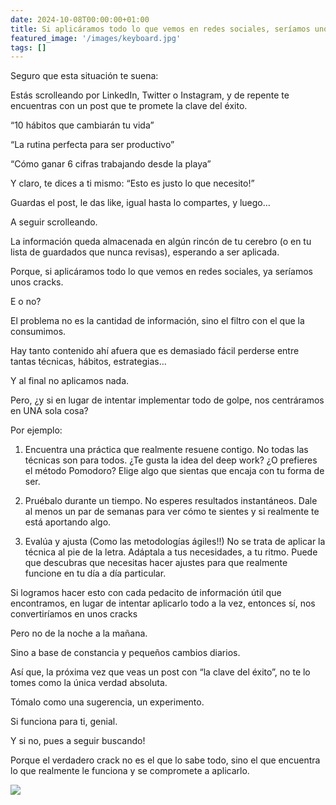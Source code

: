 ```yaml
---
date: 2024-10-08T00:00:00+01:00
title: Si aplicáramos todo lo que vemos en redes sociales, seríamos unos cracks
featured_image: '/images/keyboard.jpg'
tags: []
---
```


Seguro que esta situación te suena:

Estás scrolleando por LinkedIn, Twitter o Instagram, y de repente te encuentras con un post que te promete la clave del éxito.

“10 hábitos que cambiarán tu vida”

“La rutina perfecta para ser productivo”

“Cómo ganar 6 cifras trabajando desde la playa”

Y claro, te dices a ti mismo: “Esto es justo lo que necesito!”

Guardas el post, le das like, igual hasta lo compartes, y luego…

A seguir scrolleando.

La información queda almacenada en algún rincón de tu cerebro (o en tu lista de guardados que nunca revisas), esperando a ser aplicada.

Porque, si aplicáramos todo lo que vemos en redes sociales, ya seríamos unos cracks.

E o no?

El problema no es la cantidad de información, sino el filtro con el que la consumimos.

Hay tanto contenido ahí afuera que es demasiado fácil perderse entre tantas técnicas, hábitos, estrategias…

Y al final no aplicamos nada.

Pero, ¿y si en lugar de intentar implementar todo de golpe, nos centráramos en UNA sola cosa?

Por ejemplo:

1. Encuentra una práctica que realmente resuene contigo. No todas las técnicas son para todos.
¿Te gusta la idea del deep work? ¿O prefieres el método Pomodoro? Elige algo que sientas que encaja con tu forma de ser.

2. Pruébalo durante un tiempo. No esperes resultados instantáneos. Dale al menos un par de semanas para ver cómo te sientes y si realmente te está aportando algo.

3. Evalúa y ajusta (Como las metodologías ágiles!!) No se trata de aplicar la técnica al pie de la letra. Adáptala a tus necesidades, a tu ritmo. Puede que descubras que necesitas hacer ajustes para que realmente funcione en tu día a día particular.

Si logramos hacer esto con cada pedacito de información útil que encontramos, en lugar de intentar aplicarlo todo a la vez, entonces sí, nos convertiríamos en unos cracks

Pero no de la noche a la mañana.

Sino a base de constancia y pequeños cambios diarios.

Así que, la próxima vez que veas un post con “la clave del éxito”, no te lo tomes como la única verdad absoluta.

Tómalo como una sugerencia, un experimento.

Si funciona para ti, genial.

Y si no, pues a seguir buscando!

Porque el verdadero crack no es el que lo sabe todo, sino el que encuentra lo que realmente le funciona y se compromete a aplicarlo.

![](/images/blog/1727027301492.jpg)
